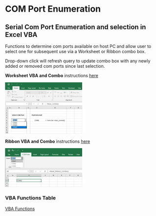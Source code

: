 # COM Port Enumeration
## Serial Com Port Enumeration and selection in Excel VBA

Functions to determine com ports available on host PC and allow user to select one for subsequent use via a Worksheet or Ribbon combo box.  

Drop-down click will refresh query to update combo box with any newly added or removed com ports since last selection.

**Worksheet VBA and Combo** instructions [here](/Worksheet/Installing-VBA.md)  

<img src="/Worksheet/com_port_combo_box.jpg" alt="Excel Combo" title="Worksheet Combo Box" width="50%" height="50%">

**Ribbon VBA and Combo** instructions [here](/Ribbon/HowTo.md)  

<img src="/Ribbon/RIBBON_COM_PORT.jpg" alt="Excel Combo" title="Ribbon Combo Box" width="50%" height="50%">  

### VBA Functions Table  

[VBA Functions](Functions/Functions.md)


